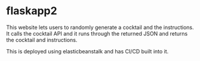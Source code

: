 # flaskapp2
This website lets users to randomly generate a cocktail and the instructions. It calls the cocktail API and it runs through the returned JSON and returns the cocktail and instructions. 

This is deployed using elasticbeanstalk and has CI/CD built into it.
